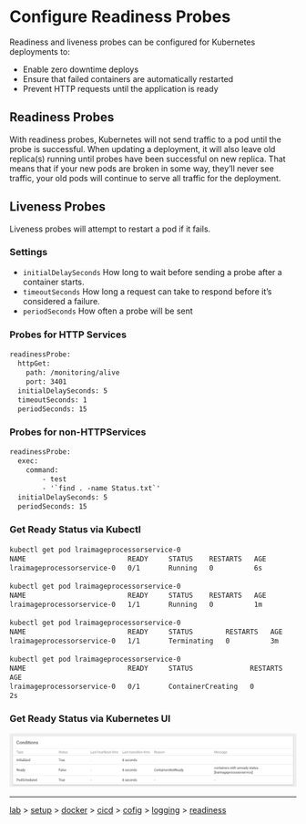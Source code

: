 # Configure Readiness Probes

Readiness and liveness probes can be configured for Kubernetes deployments to:

* Enable zero downtime deploys
* Ensure that failed containers are automatically restarted
* Prevent HTTP requests until the application is ready

## Readiness Probes

With readiness probes, Kubernetes will not send traffic to a pod until the probe is successful. When updating a deployment, it will also leave old replica(s) running until probes have been successful on new replica. That means that if your new pods are broken in some way, they’ll never see traffic, your old pods will continue to serve all traffic for the deployment.

## Liveness Probes

Liveness probes will attempt to restart a pod if it fails.

### Settings

* `initialDelaySeconds` How long to wait before sending a probe after a container starts.
* `timeoutSeconds` How long a request can take to respond before it’s considered a failure.
* `periodSeconds` How often a probe will be sent

### Probes for HTTP Services

```
readinessProbe:
  httpGet:
    path: /monitoring/alive
    port: 3401
  initialDelaySeconds: 5
  timeoutSeconds: 1
  periodSeconds: 15
```

### Probes for non-HTTPServices

```
readinessProbe:
  exec:
    command:
        - test
        - '`find . -name Status.txt`'
  initialDelaySeconds: 5
  periodSeconds: 15
```          

### Get Ready Status via Kubectl

```
kubectl get pod lraimageprocessorservice-0
NAME                         READY     STATUS    RESTARTS   AGE
lraimageprocessorservice-0   0/1       Running   0          6s

kubectl get pod lraimageprocessorservice-0
NAME                         READY     STATUS    RESTARTS   AGE
lraimageprocessorservice-0   1/1       Running   0          1m

kubectl get pod lraimageprocessorservice-0
NAME                         READY     STATUS        RESTARTS   AGE
lraimageprocessorservice-0   1/1       Terminating   0          3m

kubectl get pod lraimageprocessorservice-0
NAME                         READY     STATUS              RESTARTS   AGE
lraimageprocessorservice-0   0/1       ContainerCreating   0          2s
```

### Get Ready Status via Kubernetes UI

![kubeui_log](img/kubeui_readiness.png)

---
[lab](00-lab-environment.md) > [setup](01-setup.md) > [docker](02-docker.md) > [cicd](03-cicd.md) > [cofig](04-configuration.md) > [logging](05-logging.md) > [readiness](06-readiness.md)